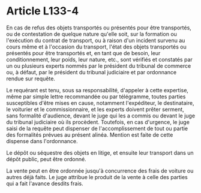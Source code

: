 # Article L133-4

En cas de refus des objets transportés ou présentés pour être transportés, ou de contestation de quelque nature qu'elle soit, sur la formation ou l'exécution du contrat de transport, ou à raison d'un incident survenu au cours même et à l'occasion du transport, l'état des objets transportés ou présentés pour être transportés et, en tant que de besoin, leur conditionnement, leur poids, leur nature, etc., sont vérifiés et constatés par un ou plusieurs experts nommés par le président du tribunal de commerce ou, à défaut, par le président du tribunal judiciaire et par ordonnance rendue sur requête.

Le requérant est tenu, sous sa responsabilité, d'appeler à cette expertise, même par simple lettre recommandée ou par télégramme, toutes parties susceptibles d'être mises en cause, notamment l'expéditeur, le destinataire, le voiturier et le commissionnaire, et les experts doivent prêter serment, sans formalité d'audience, devant le juge qui les a commis ou devant le juge du tribunal judiciaire où ils procèdent. Toutefois, en cas d'urgence, le juge saisi de la requête peut dispenser de l'accomplissement de tout ou partie des formalités prévues au présent alinéa. Mention est faite de cette dispense dans l'ordonnance.

Le dépôt ou séquestre des objets en litige, et ensuite leur transport dans un dépôt public, peut être ordonné.

La vente peut en être ordonnée jusqu'à concurrence des frais de voiture ou autres déjà faits. Le juge attribue le produit de la vente à celle des parties qui a fait l'avance desdits frais.
